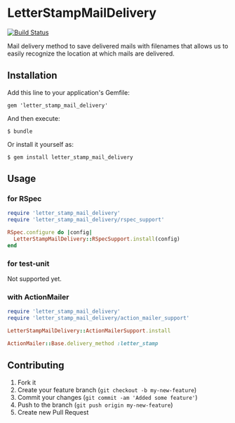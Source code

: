# LetterStampMailDelivery

[![Build Status](https://secure.travis-ci.org/mrkn/letter_stamp_mail_delivery.png?branch=master)](http://travis-ci.org/mrkn/letter_stamp_mail_delivery)

Mail delivery method to save delivered mails with filenames that allows us to easily recognize the location at which mails are delivered.

## Installation

Add this line to your application's Gemfile:

    gem 'letter_stamp_mail_delivery'

And then execute:

    $ bundle

Or install it yourself as:

    $ gem install letter_stamp_mail_delivery

## Usage

### for RSpec

```ruby
require 'letter_stamp_mail_delivery'
require 'letter_stamp_mail_delivery/rspec_support'

RSpec.configure do |config|
  LetterStampMailDelivery::RSpecSupport.install(config)
end
```

### for test-unit

Not supported yet.

### with ActionMailer

```ruby
require 'letter_stamp_mail_delivery'
require 'letter_stamp_mail_delivery/action_mailer_support'

LetterStampMailDelivery::ActionMailerSupport.install

ActionMailer::Base.delivery_method :letter_stamp
```

## Contributing

1. Fork it
2. Create your feature branch (`git checkout -b my-new-feature`)
3. Commit your changes (`git commit -am 'Added some feature'`)
4. Push to the branch (`git push origin my-new-feature`)
5. Create new Pull Request
